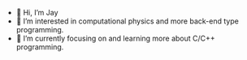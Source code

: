 - 👋 Hi, I’m Jay
- 👀 I’m interested in computational physics and more back-end type programming.
- 🌱 I’m currently focusing on and learning more about C/C++ programming.

<!---
SapiensAnatis/SapiensAnatis is a ✨ special ✨ repository because its `README.md` (this file) appears on your GitHub profile.
You can click the Preview link to take a look at your changes.
--->
